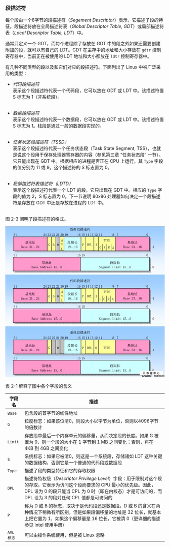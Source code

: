 ### 段描述符

每个段由一个8字节的段描述符（*Segement Descriptor*）表示，它描述了段的特征。段描述符放在全局描述符表（*Global Descriptor Table, GDT*）或局部描述符表（*Local Descriptor Table, LDT*）中。

通常只定义一个 GDT，而每个进程除了存放在 GDT 中的段之外如果还需要创建附加的段，就可以有自己的 LDT。GDT 在主存中的地址和大小存放在 `gdtr` 控制寄存器中，当前正在被使用的 LDT 地址和大小都放在 `ldtr` 控制寄存器中。

有几种不同类型的段以及和它们对应的段描述符。下面列出了 Linux 中被广泛采用的类型：

* *代码段描述符*  
表示这个段描述符代表一个代码段，它可以放在 GDT 或 LDT 中。该描述符置 S 标志为 1（非系统段）。  
&emsp;

* *数据段描述符*  
表示这个段描述符代表一个数据段，它可以放在 GDT 或 LDT 中。该描述符置 S 标志为 1。栈段是通过一般的数据段实现的。  
&emsp;

* *任务状态段描述符（TSSD）*  
表示这个段描述符代表一个任务状态段（Task State Segment, TSS），也就是说这个段用于保存处理器寄存器的内容（参见第三章 “任务状态段” 一节）。它只能出现在 GDT 中。根据相应的进程是否正在 CPU 上运行，其 `Type` 字段的值分别为 11 或 9。这个描述符的 S 标志置为 0。  
&emsp;

* *局部描述符表描述符（LDTD）*  
表示这个段描述符代表一个 LDT 的段，它只出现在 GDT 中。相应的 `Type` 字段的值为 2，S 标志置为 0。下一节说明 80x86 处理器如何决定一个段描述符是存放在 GDT 中还是存放在进程的 LDT 中。  
&emsp;

图 2-3 阐明了段描述符的格式。

![图 2-3：段描述符格式](../static/2_3.jpg)

表 2-1 解释了图中各个字段的含义

字段名 | 描述
--- | ---
`Base` | 包含段的首字节的线性地址
`G` | 粒度标志：如果该位清0，则段大小以字节为单位，否则以4096字节的倍数计
`Limit` | 存放段中最后一个内存单元的偏移量，从而决定段的长度。如果 G 被置为 0，则一个段的大小在 1 字节到 1 MB 之间变化；否则，将在 4KB 到 4GB 之间变化
`S` | 系统标志：如果它被清0，则这是一个系统段，存储诸如 LDT 这种关键的数据结构，否则它是一个普通的代码段或数据段
`Type` | 描述了段的类型特征和它的存取权限
`DPL` | 描述符特权级（*Descriptor Privilege Level*）字段：用于限制对这个段的存取。它表示为访问这个段而要求的 CPU 最小的优先级。因此，DPL 设为 0 的段只能当 CPL 为 0 时（即在内核态）才是可访问的，而 DPL 设为 3 的段对任何 CPL 值都是可访问的
`P` | 称为 D 或 B 的标志，取决于是代码段还是数据段。D 或 B 的含义在两种情况下稍微有所区别，但是如果段偏移量的地址是 32 位长，就基本上把它置为 1，如果这个偏移量是 16 位长，它被清 0（更详细的描述参见 Intel 使用手册）
`AVL 标志` | 可以由操作系统使用，但是被 Linux 忽略

